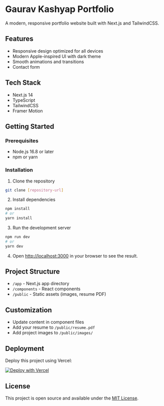 # Gaurav Kashyap Portfolio

A modern, responsive portfolio website built with Next.js and TailwindCSS.

## Features

- Responsive design optimized for all devices
- Modern Apple-inspired UI with dark theme
- Smooth animations and transitions
- Contact form

## Tech Stack

- Next.js 14
- TypeScript
- TailwindCSS
- Framer Motion

## Getting Started

### Prerequisites

- Node.js 16.8 or later
- npm or yarn

### Installation

1. Clone the repository
```bash
git clone [repository-url]
```

2. Install dependencies
```bash
npm install
# or
yarn install
```

3. Run the development server
```bash
npm run dev
# or
yarn dev
```

4. Open [http://localhost:3000](http://localhost:3000) in your browser to see the result.

## Project Structure

- `/app` - Next.js app directory
- `/components` - React components
- `/public` - Static assets (images, resume PDF)

## Customization

- Update content in component files
- Add your resume to `/public/resume.pdf`
- Add project images to `/public/images/`

## Deployment

Deploy this project using Vercel:

[![Deploy with Vercel](https://vercel.com/button)](https://vercel.com/new/clone?repository-url=https://github.com/your-username/portfolio)

## License

This project is open source and available under the [MIT License](LICENSE). 
